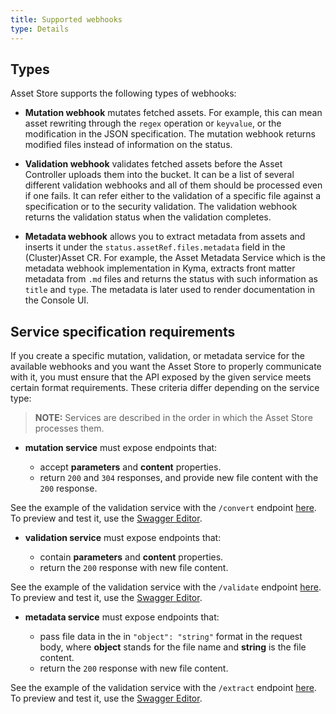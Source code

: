 ```yaml
---
title: Supported webhooks
type: Details
---
```


## Types

Asset Store supports the following types of webhooks:

- **Mutation webhook** mutates fetched assets. For example, this can mean asset rewriting through the `regex` operation or `keyvalue`, or the modification in the JSON specification. The mutation webhook returns modified files instead of information on the status.

- **Validation webhook** validates fetched assets before the Asset Controller uploads them into the bucket. It can be a list of several different validation webhooks and all of them should be processed even if one fails. It can refer either to the validation of a specific file against a specification or to the security validation. The validation webhook returns the validation status when the validation completes.

- **Metadata webhook** allows you to extract metadata from assets and inserts it under the `status.assetRef.files.metadata` field in the (Cluster)Asset CR. For example, the Asset Metadata Service which is the metadata webhook implementation in Kyma, extracts front matter metadata from `.md` files and returns the status with such information as `title` and `type`. The metadata is later used to render documentation in the Console UI.   

## Service specification requirements

If you create a specific mutation, validation, or metadata service for the available webhooks and you want the Asset Store to properly communicate with it, you must ensure that the API exposed by the given service meets certain format requirements. These criteria differ depending on the service type:

> **NOTE:** Services are described in the order in which the Asset Store processes them.

- **mutation service** must expose endpoints that:

  - accept **parameters** and **content** properties.
  - return `200` and `304` responses, and provide new file content with the `200` response.

See the example of the validation service with the `/convert` endpoint [here](./assets/mutation-service.yaml). To preview and test it, use the [Swagger Editor](https://editor.swagger.io).

- **validation service** must expose endpoints that:

  - contain **parameters** and **content** properties.
  - return the `200` response with new file content.

See the example of the validation service with the `/validate` endpoint [here](./assets/validation-service.yaml). To preview and test it, use the [Swagger Editor](https://editor.swagger.io).

- **metadata service** must expose endpoints that:

  - pass file data in the in `"object": "string"` format in the request body, where **object** stands for the file name and **string** is the file content.
  - return the `200` response with new file content.

See the example of the validation service with the `/extract` endpoint [here](./assets/metadata-service.yaml). To preview and test it, use the [Swagger Editor](https://editor.swagger.io).

